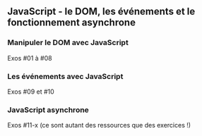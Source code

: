 ## JavaScript - le DOM, les événements et le fonctionnement asynchrone

### Manipuler le DOM avec JavaScript
Exos #01 à #08

### Les événements avec JavaScript
Exos #09 et #10

### JavaScript asynchrone
Exos #11-x (ce sont autant des ressources que des exercices !)
